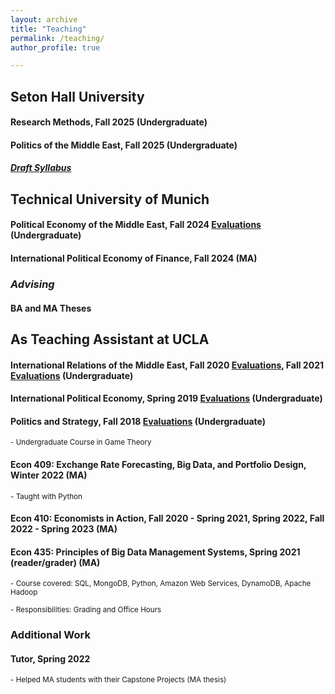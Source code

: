 ```yaml
---
layout: archive
title: "Teaching"
permalink: /teaching/
author_profile: true

---
```


## Seton Hall University


####  Research Methods, Fall 2025 (Undergraduate)

####  Politics of the Middle East, Fall 2025 (Undergraduate)

##### [Draft Syllabus](https://www.dropbox.com/scl/fi/2mz1wnulfswn0ozzidydg/Draft.pdf?rlkey=7o4balqrbakgh9jq3qc4gm1bs&st=2s0ggb6u&dl=0)

## Technical University of Munich


####  Political Economy of the Middle East, Fall 2024 [Evaluations](https://www.dropbox.com/scl/fi/goflj85jy3sd3wp0njxrx/WS_24_25-SOT82112-_Political_Economy_of_the_Middle_East.pdf?rlkey=ycaj3rle9u9lwp7rx5jjn75ou&st=8t1y62p9&dl=0) (Undergraduate)

####  International Political Economy of Finance, Fall 2024 (MA)

### *Advising*

#### BA and MA Theses 


## As Teaching Assistant at UCLA

#### International Relations of the Middle East,  Fall 2020 [Evaluations](https://www.dropbox.com/sh/nqdix4fu93ipv75/AAD3M2WF-ZMH42sWPDeeyZina?dl=0), Fall 2021 [Evaluations](https://www.dropbox.com/sh/6u03m9kq1oop1ci/AABAKoa3_XfY71wUR4GCmgnMa?dl=0) (Undergraduate)

#### International Political Economy,  Spring 2019 [Evaluations](https://www.dropbox.com/sh/7trxpp8s9jamqqs/AAB-y1nIpeUsAsR_2j3_7uOea?dl=0) (Undergraduate)

#### Politics and Strategy,  Fall 2018 [Evaluations](https://www.dropbox.com/sh/e96d1fpjwh4boct/AAAQk9sZOaQcl7wnWu0KSaF6a?dl=0) (Undergraduate)

<sub>- Undergraduate Course in Game Theory</sub>


#### Econ 409: Exchange Rate Forecasting, Big Data, and Portfolio Design, Winter 2022 (MA)
<sub>- Taught with Python</sub> 

#### Econ 410: Economists in Action, Fall 2020 - Spring 2021, Spring 2022, Fall 2022 - Spring 2023 (MA)

#### Econ 435: Principles of Big Data Management Systems, Spring 2021 (reader/grader) (MA)
<sub>- Course covered: SQL, MongoDB, Python, Amazon Web Services, DynamoDB, Apache Hadoop</sub>

<sub>- Responsibilities: Grading and Office Hours</sub>

### Additional Work

#### Tutor, Spring 2022
<sub>- Helped MA students with their Capstone Projects (MA thesis)</sub>

